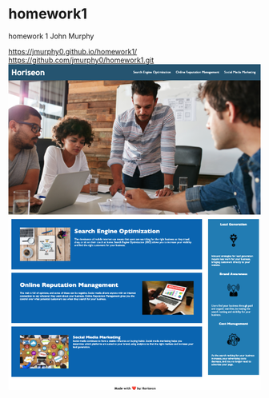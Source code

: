 # homework1
homework 1 
John Murphy

https://jmurphy0.github.io/homework1/
https://github.com/jmurphy0/homework1.git 
![alt text](hmwk1screenshot.jpg)